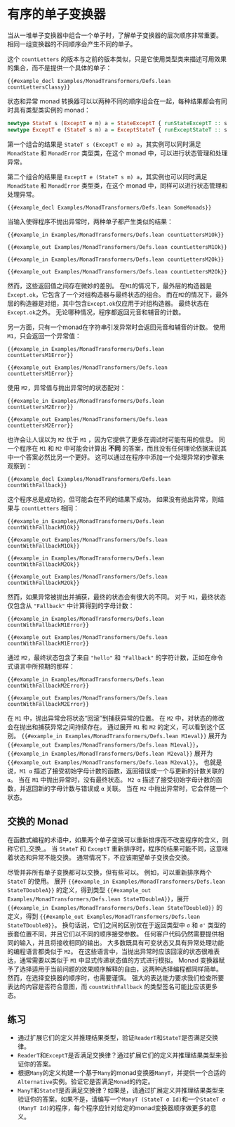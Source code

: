# 有序的单子变换器

当从一堆单子变换器中组合一个单子时，了解单子变换器的层次顺序非常重要。
相同一组变换器的不同顺序会产生不同的单子。

这个 `countLetters` 的版本与之前的版本类似，只是它使用类型类来描述可用效果的集合，而不是提供一个具体的单子：

```lean
{{#example_decl Examples/MonadTransformers/Defs.lean countLettersClassy}}
```

状态和异常 monad 转换器可以以两种不同的顺序组合在一起，每种结果都会有同时具有类型类实例的 monad：

```haskell
newtype StateT s (ExceptT e m) a = StateExceptT { runStateExceptT :: s -> m (Either e (a, s)) }
newtype ExceptT e (StateT s m) a = ExceptStateT { runExceptStateT :: s -> m (Either e (a, s)) }
```

第一个组合的结果是 `StateT s (ExceptT e m) a`，其实例可以同时满足 `MonadState` 和 `MonadError` 类型类，在这个 monad 中，可以进行状态管理和处理异常。

第二个组合的结果是 `ExceptT e (StateT s m) a`，其实例也可以同时满足 `MonadState` 和 `MonadError` 类型类，在这个 monad 中，同样可以进行状态管理和处理异常。

```lean
{{#example_decl Examples/MonadTransformers/Defs.lean SomeMonads}}
```

当输入使得程序不抛出异常时，两种单子都产生类似的结果：

```lean
{{#example_in Examples/MonadTransformers/Defs.lean countLettersM1Ok}}
```



```output info
{{#example_out Examples/MonadTransformers/Defs.lean countLettersM1Ok}}
```



```lean
{{#example_in Examples/MonadTransformers/Defs.lean countLettersM2Ok}}
```



```output info
{{#example_out Examples/MonadTransformers/Defs.lean countLettersM2Ok}}
```

然而，这些返回值之间存在微妙的差别。
在`M1`的情况下，最外层的构造器是`Except.ok`，它包含了一个对组构造器与最终状态的组合。
而在`M2`的情况下，最外层的构造器是对组，其中包含`Except.ok`仅应用于对组构造器。
最终状态在`Except.ok`之外。
无论哪种情况，程序都返回元音和辅音的计数。

另一方面，只有一个monad在字符串引发异常时会返回元音和辅音的计数。
使用`M1`，只会返回一个异常值：

```lean
{{#example_in Examples/MonadTransformers/Defs.lean countLettersM1Error}}
```



```output info
{{#example_out Examples/MonadTransformers/Defs.lean countLettersM1Error}}
```

使用 `M2`，异常值与抛出异常时的状态配对：

```lean
{{#example_in Examples/MonadTransformers/Defs.lean countLettersM2Error}}
```



```output info
{{#example_out Examples/MonadTransformers/Defs.lean countLettersM2Error}}
```

也许会让人误以为 `M2` 优于 `M1` ，因为它提供了更多在调试时可能有用的信息。
同一个程序在 `M1` 和 `M2` 中可能会计算出 **不同** 的答案，而且没有任何理论依据来说其中一个答案必然比另一个更好。
这可以通过在程序中添加一个处理异常的步骤来观察到：

```lean
{{#example_decl Examples/MonadTransformers/Defs.lean countWithFallback}}
```

这个程序总是成功的，但可能会在不同的结果下成功。
如果没有抛出异常，则结果与 `countLetters` 相同：

```lean
{{#example_in Examples/MonadTransformers/Defs.lean countWithFallbackM1Ok}}
```



```output info
{{#example_out Examples/MonadTransformers/Defs.lean countWithFallbackM1Ok}}
```



```lean
{{#example_in Examples/MonadTransformers/Defs.lean countWithFallbackM2Ok}}
```



```output info
{{#example_out Examples/MonadTransformers/Defs.lean countWithFallbackM2Ok}}
```

然而，如果异常被抛出并捕获，最终的状态会有很大的不同。
对于 `M1`，最终状态仅包含从 `"Fallback"` 中计算得到的字母计数：

```lean
{{#example_in Examples/MonadTransformers/Defs.lean countWithFallbackM1Error}}
```



```output info
{{#example_out Examples/MonadTransformers/Defs.lean countWithFallbackM1Error}}
```

通过 `M2`，最终状态包含了来自 `"hello"` 和 `"Fallback"` 的字符计数，正如在命令式语言中所预期的那样：

```lean
{{#example_in Examples/MonadTransformers/Defs.lean countWithFallbackM2Error}}
```



```output info
{{#example_out Examples/MonadTransformers/Defs.lean countWithFallbackM2Error}}
```

在 `M1` 中，抛出异常会将状态“回滚”到捕获异常的位置。
在 `M2` 中，对状态的修改会在抛出和捕获异常之间持续存在。
通过展开 `M1` 和 `M2` 的定义，可以看到这个区别。
`{{#example_in Examples/MonadTransformers/Defs.lean M1eval}}` 展开为 `{{#example_out Examples/MonadTransformers/Defs.lean M1eval}}`，`{{#example_in Examples/MonadTransformers/Defs.lean M2eval}}` 展开为 `{{#example_out Examples/MonadTransformers/Defs.lean M2eval}}`。
也就是说，`M1 α` 描述了接受初始字母计数的函数，返回错误或一个与更新的计数关联的 `α`。
当在 `M1` 中抛出异常时，没有最终状态。
`M2 α` 描述了接受初始字母计数的函数，并返回新的字母计数与错误或 `α` 关联。
当在 `M2` 中抛出异常时，它会伴随一个状态。

## 交换的 Monad

在函数式编程的术语中，如果两个单子变换可以重新排序而不改变程序的含义，则称它们_交换_。
当 `StateT` 和 `ExceptT` 重新排序时，程序的结果可能不同，这意味着状态和异常不能交换。
通常情况下，不应该期望单子变换会交换。

尽管并非所有单子变换都可以交换，但有些可以。
例如，可以重新排序两个 `StateT` 的使用。
展开 `{{#example_in Examples/MonadTransformers/Defs.lean StateTDoubleA}}` 的定义，得到类型 `{{#example_out Examples/MonadTransformers/Defs.lean StateTDoubleA}}`，展开 `{{#example_in Examples/MonadTransformers/Defs.lean StateTDoubleB}}` 的定义，得到 `{{#example_out Examples/MonadTransformers/Defs.lean StateTDoubleB}}`。
换句话说，它们之间的区别仅在于返回类型中 `σ` 和 `σ'` 类型的嵌套位置不同，并且它们以不同的顺序接受参数。
任何客户代码仍然需要提供相同的输入，并且将接收相同的输出。
大多数既具有可变状态又具有异常处理功能的编程语言都类似于 `M2`。
在这些语言中，当抛出异常时应该回滚的状态很难表达，通常需要以类似于 `M1` 中显式传递状态值的方式进行模拟。
Monad 变换器赋予了选择适用于当前问题的效果顺序解释的自由，这两种选择编程都同样简单。
然而，在选择变换器的顺序时，也需要谨慎。
强大的表达能力要求我们检查所要表达的内容是否符合意图，而 `countWithFallback` 的类型签名可能比应该更多态。


## 练习

* 通过扩展它们的定义并推理结果类型，验证`ReaderT`和`StateT`是否满足交换律。
* `ReaderT`和`ExceptT`是否满足交换律？通过扩展它们的定义并推理结果类型来验证你的答案。
* 根据`Many`的定义构建一个基于`Many`的monad变换器`ManyT`，并提供一个合适的`Alternative`实例。验证它是否满足`Monad`的约定。
* `ManyT`和`StateT`是否满足交换律？如果是，请通过扩展定义并推理结果类型来验证你的答案。如果不是，请编写一个`ManyT (StateT σ Id)`和一个`StateT σ (ManyT Id)`的程序，每个程序应针对给定的monad变换器顺序做更多的意义。